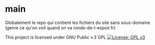 # main
Globalement le repo qui contient les fichiers du site sans sous-domaine (genre ce qu'on voit quand on va ronde-de-l-espoir.fr)


This project is licensed under GNU Public v.3 GPL
[![License: GPL v3](https://img.shields.io/badge/License-GPLv3-blue.svg)](https://www.gnu.org/licenses/gpl-3.0)
